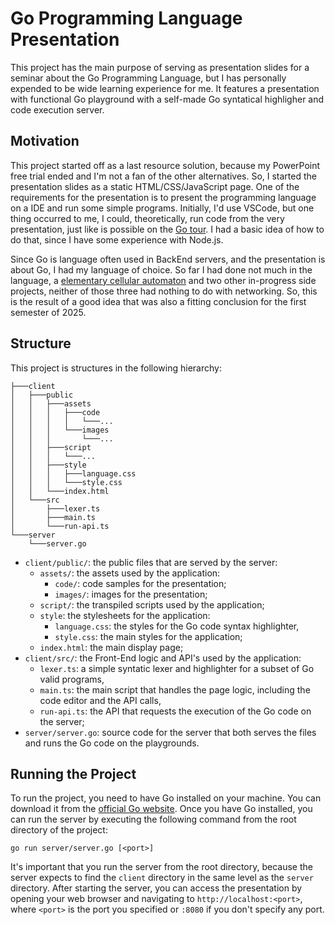 # Go Programming Language Presentation

This project has the main purpose of serving as presentation slides for a seminar about the Go Programming Language, but I has personally expended to be wide learning experience for me. It features a presentation with functional Go playground with a self-made Go syntatical highligher and code execution server.

## Motivation

This project started off as a last resource solution, because my PowerPoint free trial ended and I'm not a fan of the other alternatives. So, I started the presentation slides as a static HTML/CSS/JavaScript page. One of the requirements for the presentation is to present the programming language on a IDE and run some simple programs. Initially, I'd use VSCode, but one thing occurred to me, I could, theoretically, run code from the very presentation, just like is possible on the [Go tour](https://go.dev/tour). I had a basic idea of how to do that, since I have some experience with Node.js.

Since Go is language often used in BackEnd servers, and the presentation is about Go, I had my language of choice. So far I had done not much in the language, a [elementary cellular automaton](https://github.com/alan-b-lima/elementary_cellular_automaton) and two other in-progress side projects, neither of those three had nothing to do with networking. So, this is the result of a good idea that was also a fitting conclusion for the first semester of 2025.

## Structure

This project is structures in the following hierarchy:

```
├───client
│   ├───public
│   │   ├───assets
│   │   │   ├───code
│   │   │   │   └───...
│   │   │   └───images
│   │   │       └───...
│   │   ├───script
│   │   │   └───...
│   │   ├───style
│   │   │   ├───language.css
│   │   │   └───style.css
│   │   └───index.html
│   └───src
│       ├───lexer.ts
│       ├───main.ts
│       └───run-api.ts
└───server
    └───server.go
```

* `client/public/`: the public files that are served by the server:
    * `assets/`: the assets used by the application:
        * `code/`: code samples for the presentation;
        * `images/`: images for the presentation;
    * `script/`: the transpiled scripts used by the application;
    * `style`: the stylesheets for the application:
        * `language.css`: the styles for the Go code syntax highlighter,
        * `style.css`: the main styles for the application;
    * `index.html`: the main display page;
* `client/src/`: the Front-End logic and API's used by the application:
    * `lexer.ts`: a simple syntatic lexer and highlighter for a subset of Go valid programs,
    * `main.ts`: the main script that handles the page logic, including the code editor and the API calls,
    * `run-api.ts`: the API that requests the execution of the Go code on the server;
* `server/server.go`: source code for the server that both serves the files and runs the Go code on the playgrounds.

## Running the Project

To run the project, you need to have Go installed on your machine. You can download it from the [official Go website](https://go.dev/dl/). Once you have Go installed, you can run the server by executing the following command from the root directory of the project:

```
go run server/server.go [<port>]
```

It's important that you run the server from the root directory, because the server expects to find the `client` directory in the same level as the `server` directory. After starting the server, you can access the presentation by opening your web browser and navigating to `http://localhost:<port>`, where `<port>` is the port you specified or `:8080` if you don't specify any port.

